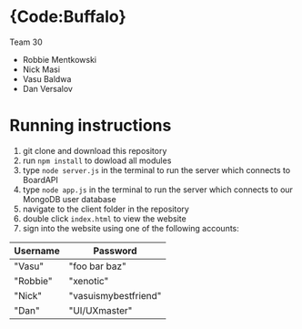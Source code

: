 # {Code:Buffalo}

Team 30

* Robbie Mentkowski
* Nick Masi
* Vasu Baldwa
* Dan Versalov

# Running instructions

1. git clone and download this repository
2. run `npm install` to dowload all modules
3. type `node server.js` in the terminal to run the server which connects to BoardAPI
4. type `node app.js` in the terminal to run the server which connects to our MongoDB user database
4. navigate to the client folder in the repository
5. double click `index.html` to view the website
6. sign into the website using one of the following accounts:

| Username | Password             |
|----------|----------------------|
| "Vasu"   | "foo bar baz"        |
| "Robbie" | "xenotic"            |
| "Nick"   | "vasuismybestfriend" |
| "Dan"    | "UI/UXmaster"        |
